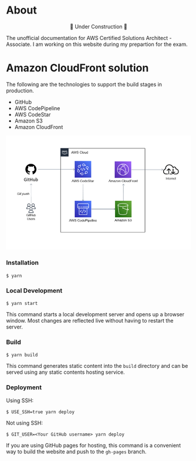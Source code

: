 # About

<p align="center">🚧 Under Construction 🚧</p>

The unofficial documentation for AWS Certified Solutions Architect - Associate.
I am working on this website during my prepartion for the exam.

# Amazon CloudFront solution

The following are the technologies to support the build stages in production.

- GitHub
- AWS CodePipeline
- AWS CodeStar
- Amazon S3
- Amazon CloudFront

![Architecture](./static/img/website-expected-architecture.png)

### Installation

```
$ yarn
```

### Local Development

```
$ yarn start
```

This command starts a local development server and opens up a browser window. Most changes are reflected live without having to restart the server.

### Build

```
$ yarn build
```

This command generates static content into the `build` directory and can be served using any static contents hosting service.

### Deployment

Using SSH:

```
$ USE_SSH=true yarn deploy
```

Not using SSH:

```
$ GIT_USER=<Your GitHub username> yarn deploy
```

If you are using GitHub pages for hosting, this command is a convenient way to build the website and push to the `gh-pages` branch.
